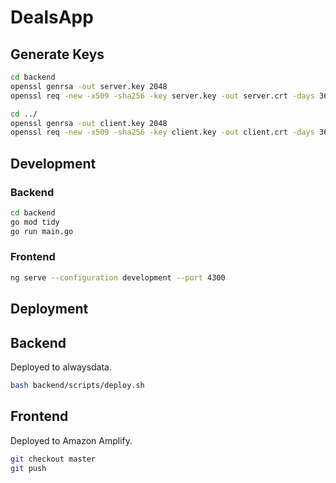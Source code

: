 # DealsApp

## Generate Keys

```bash
cd backend
openssl genrsa -out server.key 2048
openssl req -new -x509 -sha256 -key server.key -out server.crt -days 3650

cd ../
openssl genrsa -out client.key 2048
openssl req -new -x509 -sha256 -key client.key -out client.crt -days 3650
```

## Development

### Backend

```bash
cd backend
go mod tidy
go run main.go
```

### Frontend

```bash
ng serve --configuration development --port 4300
```

## Deployment

## Backend

Deployed to alwaysdata.

```bash
bash backend/scripts/deploy.sh
```

## Frontend

Deployed to Amazon Amplify.

```bash
git checkout master
git push
```
